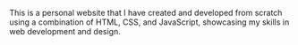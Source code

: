 This is a personal website that I have created and developed from scratch using a combination of HTML, CSS, and JavaScript, showcasing my skills in web development and design.

